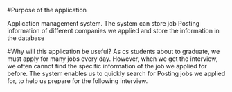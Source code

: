 #Purpose of the application

Application management system. The system can store job Posting information of
different companies we applied and store the information in the database

#Why will this application be useful?
As cs students about to graduate, we must apply for many jobs every day. However,
when we get the interview, we often cannot find the specific information of the job we
applied for before. The system enables us to quickly search for Posting jobs we
applied for, to help us prepare for the following interview.
